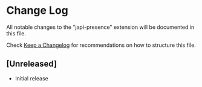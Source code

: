 # Change Log

All notable changes to the "japi-presence" extension will be documented in this file.

Check [Keep a Changelog](http://keepachangelog.com/) for recommendations on how to structure this file.

## [Unreleased]

- Initial release